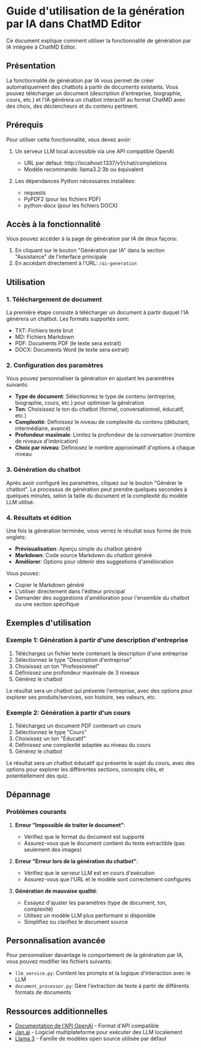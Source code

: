 # Guide d'utilisation de la génération par IA dans ChatMD Editor

Ce document explique comment utiliser la fonctionnalité de génération par IA intégrée à ChatMD Editor.

## Présentation

La fonctionnalité de génération par IA vous permet de créer automatiquement des chatbots à partir de documents existants. Vous pouvez télécharger un document (description d'entreprise, biographie, cours, etc.) et l'IA générera un chatbot interactif au format ChatMD avec des choix, des déclencheurs et du contenu pertinent.

## Prérequis

Pour utiliser cette fonctionnalité, vous devez avoir:

1. Un serveur LLM local accessible via une API compatible OpenAI
   - URL par défaut: http://localhost:1337/v1/chat/completions
   - Modèle recommandé: llama3.2:3b ou équivalent

2. Les dépendances Python nécessaires installées:
   - requests
   - PyPDF2 (pour les fichiers PDF)
   - python-docx (pour les fichiers DOCX)

## Accès à la fonctionnalité

Vous pouvez accéder à la page de génération par IA de deux façons:

1. En cliquant sur le bouton "Génération par IA" dans la section "Assistance" de l'interface principale
2. En accédant directement à l'URL: `/ai-generation`

## Utilisation

### 1. Téléchargement de document

La première étape consiste à télécharger un document à partir duquel l'IA générera un chatbot. Les formats supportés sont:

- TXT: Fichiers texte brut
- MD: Fichiers Markdown
- PDF: Documents PDF (le texte sera extrait)
- DOCX: Documents Word (le texte sera extrait)

### 2. Configuration des paramètres

Vous pouvez personnaliser la génération en ajustant les paramètres suivants:

- **Type de document**: Sélectionnez le type de contenu (entreprise, biographie, cours, etc.) pour optimiser la génération
- **Ton**: Choisissez le ton du chatbot (formel, conversationnel, éducatif, etc.)
- **Complexité**: Définissez le niveau de complexité du contenu (débutant, intermédiaire, avancé)
- **Profondeur maximale**: Limitez la profondeur de la conversation (nombre de niveaux d'imbrication)
- **Choix par niveau**: Définissez le nombre approximatif d'options à chaque niveau

### 3. Génération du chatbot

Après avoir configuré les paramètres, cliquez sur le bouton "Générer le chatbot". Le processus de génération peut prendre quelques secondes à quelques minutes, selon la taille du document et la complexité du modèle LLM utilisé.

### 4. Résultats et édition

Une fois la génération terminée, vous verrez le résultat sous forme de trois onglets:

- **Prévisualisation**: Aperçu simple du chatbot généré
- **Markdown**: Code source Markdown du chatbot généré
- **Améliorer**: Options pour obtenir des suggestions d'amélioration

Vous pouvez:
- Copier le Markdown généré
- L'utiliser directement dans l'éditeur principal
- Demander des suggestions d'amélioration pour l'ensemble du chatbot ou une section spécifique

## Exemples d'utilisation

### Exemple 1: Génération à partir d'une description d'entreprise

1. Téléchargez un fichier texte contenant la description d'une entreprise
2. Sélectionnez le type "Description d'entreprise"
3. Choisissez un ton "Professionnel"
4. Définissez une profondeur maximale de 3 niveaux
5. Générez le chatbot

Le résultat sera un chatbot qui présente l'entreprise, avec des options pour explorer ses produits/services, son histoire, ses valeurs, etc.

### Exemple 2: Génération à partir d'un cours

1. Téléchargez un document PDF contenant un cours
2. Sélectionnez le type "Cours"
3. Choisissez un ton "Éducatif"
4. Définissez une complexité adaptée au niveau du cours
5. Générez le chatbot

Le résultat sera un chatbot éducatif qui présente le sujet du cours, avec des options pour explorer les différentes sections, concepts clés, et potentiellement des quiz.

## Dépannage

### Problèmes courants

1. **Erreur "Impossible de traiter le document"**:
   - Vérifiez que le format du document est supporté
   - Assurez-vous que le document contient du texte extractible (pas seulement des images)

2. **Erreur "Erreur lors de la génération du chatbot"**:
   - Vérifiez que le serveur LLM est en cours d'exécution
   - Assurez-vous que l'URL et le modèle sont correctement configurés

3. **Génération de mauvaise qualité**:
   - Essayez d'ajuster les paramètres (type de document, ton, complexité)
   - Utilisez un modèle LLM plus performant si disponible
   - Simplifiez ou clarifiez le document source

## Personnalisation avancée

Pour personnaliser davantage le comportement de la génération par IA, vous pouvez modifier les fichiers suivants:

- `llm_service.py`: Contient les prompts et la logique d'interaction avec le LLM
- `document_processor.py`: Gère l'extraction de texte à partir de différents formats de documents

## Ressources additionnelles

- [Documentation de l'API OpenAI](https://platform.openai.com/docs/api-reference) - Format d'API compatible
- [Jan.ai](https://jan.ai/) - Logiciel multiplateforme pour exécuter des LLM localement
- [Llama 3](https://ai.meta.com/llama/) - Famille de modèles open source utilisée par défaut
